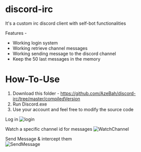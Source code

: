 # discord-irc
It's a custom irc discord client with self-bot functionalities


Features -

- Working login system
- Working retrieve channel messages
- Working sending message to the discord channel
- Keep the 50 last messages in the memory


# How-To-Use
1) Download this folder - https://github.com/AzeBah/discord-irc/tree/master/compiledVersion
2) Run Discord.exe
3) Use your account and feel free to modify the source code 


Log in 
![login](https://i.imgur.com/tRfWruo.png)


Watch a specific channel id for messages
![WatchChannel](https://i.imgur.com/v2LjX1s.png)

Send Message & intercept them<br/>
![SendMessage](https://i.imgur.com/Kxk0Yh5.gif)
